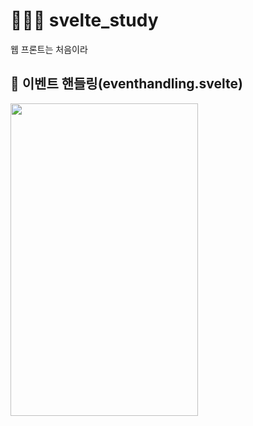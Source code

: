 # 👩🏻‍💻 svelte_study
웹 프론트는 처음이라

## 📌 이벤트 핸들링(eventhandling.svelte)
<img src="https://github.com/JooHyeonKim/svelte_study/assets/56497471/93c950a2-fb4a-4d1d-a5db-c8033375ceb1"  width="300" height="500"/>
